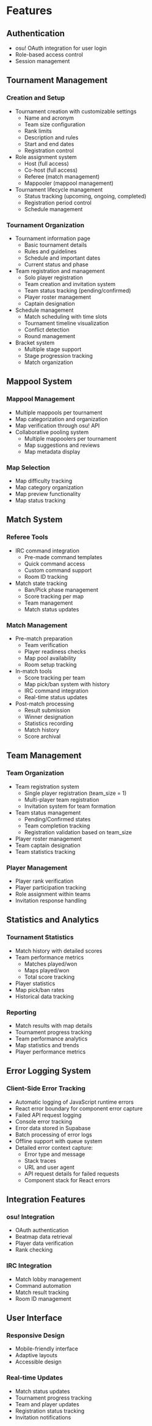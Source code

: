 # Features

## Authentication

- osu! OAuth integration for user login
- Role-based access control
- Session management

## Tournament Management

### Creation and Setup

- Tournament creation with customizable settings
  - Name and acronym
  - Team size configuration
  - Rank limits
  - Description and rules
  - Start and end dates
  - Registration control
- Role assignment system
  - Host (full access)
  - Co-host (full access)
  - Referee (match management)
  - Mappooler (mappool management)
- Tournament lifecycle management
  - Status tracking (upcoming, ongoing, completed)
  - Registration period control
  - Schedule management

### Tournament Organization

- Tournament information page
  - Basic tournament details
  - Rules and guidelines
  - Schedule and important dates
  - Current status and phase
- Team registration and management
  - Solo player registration
  - Team creation and invitation system
  - Team status tracking (pending/confirmed)
  - Player roster management
  - Captain designation
- Schedule management
  - Match scheduling with time slots
  - Tournament timeline visualization
  - Conflict detection
  - Round management
- Bracket system
  - Multiple stage support
  - Stage progression tracking
  - Match organization

## Mappool System

### Mappool Management

- Multiple mappools per tournament
- Map categorization and organization
- Map verification through osu! API
- Collaborative pooling system
  - Multiple mappoolers per tournament
  - Map suggestions and reviews
  - Map metadata display

### Map Selection

- Map difficulty tracking
- Map category organization
- Map preview functionality
- Map status tracking

## Match System

### Referee Tools

- IRC command integration
  - Pre-made command templates
  - Quick command access
  - Custom command support
  - Room ID tracking
- Match state tracking
  - Ban/Pick phase management
  - Score tracking per map
  - Team management
  - Match status updates

### Match Management

- Pre-match preparation
  - Team verification
  - Player readiness checks
  - Map pool availability
  - Room setup tracking
- In-match tools
  - Score tracking per team
  - Map pick/ban system with history
  - IRC command integration
  - Real-time status updates
- Post-match processing
  - Result submission
  - Winner designation
  - Statistics recording
  - Match history
  - Score archival

## Team Management

### Team Organization

- Team registration system
  - Single player registration (team_size = 1)
  - Multi-player team registration
  - Invitation system for team formation
- Team status management
  - Pending/Confirmed states
  - Team completion tracking
  - Registration validation based on team_size
- Player roster management
- Team captain designation
- Team statistics tracking

### Player Management

- Player rank verification
- Player participation tracking
- Role assignment within teams
- Invitation response handling

## Statistics and Analytics

### Tournament Statistics

- Match history with detailed scores
- Team performance metrics
  - Matches played/won
  - Maps played/won
  - Total score tracking
- Player statistics
- Map pick/ban rates
- Historical data tracking

### Reporting

- Match results with map details
- Tournament progress tracking
- Team performance analytics
- Map statistics and trends
- Player performance metrics

## Error Logging System

### Client-Side Error Tracking

- Automatic logging of JavaScript runtime errors
- React error boundary for component error capture
- Failed API request logging
- Console error tracking
- Error data stored in Supabase
- Batch processing of error logs
- Offline support with queue system
- Detailed error context capture:
  - Error type and message
  - Stack traces
  - URL and user agent
  - API request details for failed requests
  - Component stack for React errors

## Integration Features

### osu! Integration

- OAuth authentication
- Beatmap data retrieval
- Player data verification
- Rank checking

### IRC Integration

- Match lobby management
- Command automation
- Match result tracking
- Room ID management

## User Interface

### Responsive Design

- Mobile-friendly interface
- Adaptive layouts
- Accessible design

### Real-time Updates

- Match status updates
- Tournament progress tracking
- Team and player updates
- Registration status tracking
- Invitation notifications
